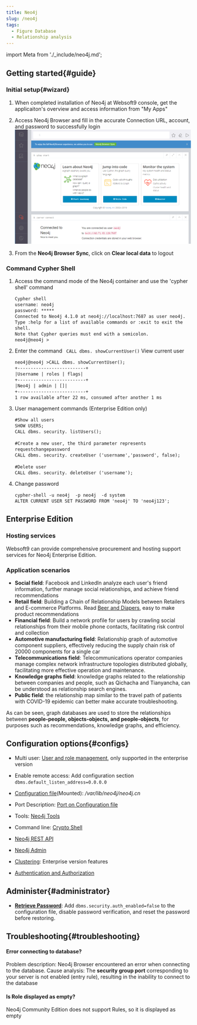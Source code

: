 ```yaml
---
title: Neo4j
slug: /neo4j
tags:
  - Figure Database
  - Relationship analysis
---
```


import Meta from './_include/neo4j.md';

<Meta name="meta" />

## Getting started{#guide}

### Initial setup{#wizard}

1. When completed installation of Neo4j at Websoft9 console, get the applicaiton's overview and access information from "My Apps"  

2. Access Neo4j Browser and fill in the accurate Connection URL, account, and password to successfully login
   ![Neo4j Console](./assets/neo4j-ssui-websoft9.png)

3. From the **Neo4j Browser Sync**, click on **Clear local data** to logout

### Command Cypher Shell

1. Access the command mode of the Neo4j container and use the 'cypher shell' command

    ```
    Cypher shell
    username: neo4j
    password: *****
    Connected to Neo4j 4.1.0 at neo4j://localhost:7687 as user neo4j.
    Type :help for a list of available commands or :exit to exit the shell.
    Note that Cypher queries must end with a semicolon.
    neo4j@neo4j >
    ```

2. Enter the command ` CALL dbms. showCurrentUser()` View current user

    ```
    neo4j@neo4j >CALL dbms. showCurrentUser();
    +--------------------------+
    |Username | roles | flags|
    +--------------------------+
    |Neo4j | admin | []|
    +--------------------------+
    1 row available after 22 ms, consumed after another 1 ms
    ```

3. User management commands (Enterprise Edition only)
    ```
    #Show all users
    SHOW USERS;
    CALL dbms. security. listUsers();

    #Create a new user, the third parameter represents requestchangepassword
    CALL dbms. security. createUser ('username','password', false);

    #Delete user
    CALL dbms. security. deleteUser ('username');
    ```

4. Change password
    ```
    cypher-shell -u neo4j  -p neo4j  -d system
    ALTER CURRENT USER SET PASSWORD FROM 'neo4j' TO 'neo4j123';
    ```

## Enterprise Edition

### Hosting services

Websoft9 can provide comprehensive procurement and hosting support services for Neo4j Enterprise Edition.

### Application scenarios

* **Social field**: Facebook and LinkedIn analyze each user's friend information, further manage social relationships, and achieve friend recommendations
* **Retail field**: Building a Chain of Relationship Models between Retailers and E-commerce Platforms. Read [Beer and Diapers](https://book.douban.com/subject/3283973/), easy to make product recommendations
* **Financial field**: Build a network profile for users by crawling social relationships from their mobile phone contacts, facilitating risk control and collection
* **Automotive manufacturing field**: Relationship graph of automotive component suppliers, effectively reducing the supply chain risk of 20000 components for a single car
* **Telecommunications field**: Telecommunications operator companies manage complex network infrastructure topologies distributed globally, facilitating more effective operation and maintenance.
* **Knowledge graphs field**: knowledge graphs related to the relationship between companies and people, such as Qichacha and Tianyancha, can be understood as relationship search engines.
* **Public field**: the relationship map similar to the travel path of patients with COVID-19 epidemic can better make accurate troubleshooting.

As can be seen, graph databases are used to store the relationships between **people-people, objects-objects, and people-objects**, for purposes such as recommendations, knowledge graphs, and efficiency.

## Configuration options{#configs}

- Multi user: [User and role management](https://neo4j.com/docs/cypher-manual/current/administration/security/users-and-roles/#administration-security-users), only supported in the enterprise version

- Enable remote access: Add configuration section `dbms.default_listen_address=0.0.0.0`

- [Configuration file](https://neo4j.com/docs/operations-manual/current/configuration)(Mounted): */var/lib/neo4j/neo4j.cn*

- Port Description: [Port on Configuration file](https://neo4j.com/docs/operations-manual/current/configuration/ports/)

- Tools: [Neo4j Tools](https://neo4j.com/docs/operations-manual/current/tools/)

- Command line: [Crypto Shell](https://neo4j.com/docs/operations-manual/current/tools/cypher-shell/)

- [Neo4j REST API](https://neo4j.com/docs/rest-docs/current/)

- [Neo4j Admin](https://neo4j.com/docs/operations-manual/current/tools/neo4j-admin/)

- [Clustering](https://neo4j.com/docs/operations-manual/current/clustering/): Enterprise version features

- [Authentication and Authorization](https://neo4j.com/docs/operations-manual/current/authentication-authorization/)

## Administer{#administrator}

- **[Retrieve Password](https://neo4j.com/docs/operations-manual/current/configuration/password-and-user-recovery)**: Add `dbms.security.auth_enabled=false` to the configuration file, disable password verification, and reset the password before restoring.

## Troubleshooting{#troubleshooting}

#### Error connecting to database?

Problem description: Neo4j Browser encountered an error when connecting to the database.
Cause analysis: The **security group port** corresponding to your server is not enabled (entry rule), resulting in the inability to connect to the database

#### Is Role displayed as empty?

Neo4j Community Edition does not support Rules, so it is displayed as empty